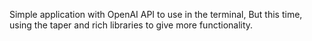 Simple application with OpenAI API to use in the terminal, But this time, using the taper and rich libraries to give more functionality.